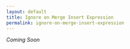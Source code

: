 ```yaml
---
layout: default
title: Ignore on Merge Insert Expression
permalink: ignore-on-merge-insert-expression
---
```




_Coming Soon_
